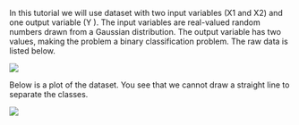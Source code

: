 In this tutorial we will use dataset with two input variables (X1 and X2) and one output
variable (Y ). The input variables are real-valued random numbers drawn from a Gaussian
distribution. The output variable has two values, making the problem a binary classification
problem. The raw data is listed below.

![](https://github.com/fenago/katacoda-scenarios/raw/master/master-machine-learning-algorithms/master-machine-learning-algorithms-15/steps/7/1.JPG)

Below is a plot of the dataset. You see that we cannot draw a straight line to separate the
classes.

![](https://github.com/fenago/katacoda-scenarios/raw/master/master-machine-learning-algorithms/master-machine-learning-algorithms-15/steps/7/2.JPG)